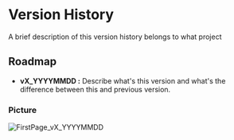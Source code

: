# Version History

A brief description of this version history belongs to what project

## Roadmap

- __vX_YYYYMMDD :__ Describe what's this version and what's the difference between this and previous version.

### Picture

![FirstPage_vX_YYYYMMDD](https://github.com/mend0z0)